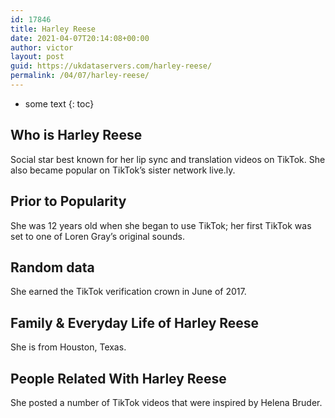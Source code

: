 ```yaml
---
id: 17846
title: Harley Reese
date: 2021-04-07T20:14:08+00:00
author: victor
layout: post
guid: https://ukdataservers.com/harley-reese/
permalink: /04/07/harley-reese/
---
```


* some text
{: toc}


## Who is Harley Reese



Social star best known for her lip sync and translation videos on TikTok. She also became popular on TikTok&#8217;s sister network live.ly. 

                
                
                
## Prior to Popularity



She was 12 years old when she began to use TikTok; her first TikTok was set to one of Loren Gray&#8217;s original sounds.

                
                
                
## Random data



She earned the TikTok verification crown in June of 2017. 

                
                
                
## Family & Everyday Life of Harley Reese



She is from Houston, Texas.

                
                
                
## People Related With Harley Reese



She posted a number of TikTok videos that were inspired by Helena Bruder. 

                
              
            
          
          
          